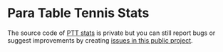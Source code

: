 Para Table Tennis Stats
=======================

The source code of [PTT stats](http://stats.ipttc.org) is private but you can still report bugs or suggest improvements by creating [issues in this public project](https://github.com/gmarziou/ptt-stats/issues).



